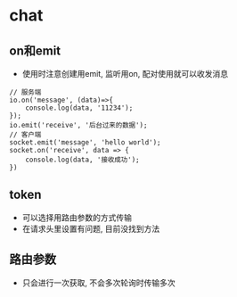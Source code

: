 # chat
## on和emit
- 使用时注意创建用emit, 监听用on, 配对使用就可以收发消息
```
// 服务端
io.on('message', (data)=>{
    console.log(data, '11234');
});
io.emit('receive', '后台过来的数据');
// 客户端
socket.emit('message', 'hello world');
socket.on('receive', data => {
    console.log(data, '接收成功');
})
```
## token
- 可以选择用路由参数的方式传输
- 在请求头里设置有问题, 目前没找到方法
## 路由参数
- 只会进行一次获取, 不会多次轮询时传输多次
